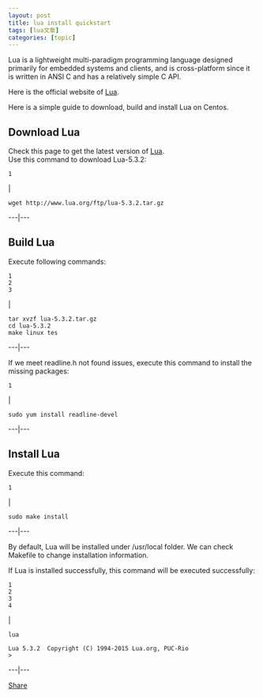 ```yaml
---
layout: post
title: lua install quickstart 
tags: [lua文章]
categories: [topic]
---
```

Lua is a lightweight multi-paradigm programming language designed primarily
for embedded systems and clients, and is cross-platform since it is written in
ANSI C and has a relatively simple C API.

Here is the official website of [Lua](https://www.lua.org/).

Here is a simple guide to download, build and install Lua on Centos.

## Download Lua

Check this page to get the latest version of
[Lua](https://www.lua.org/download.html).  
Use this command to download Lua-5.3.2:  

    
    
    1  
    

|

    
    
    wget http://www.lua.org/ftp/lua-5.3.2.tar.gz  
      
  
---|---  
  
## Build Lua

Execute following commands:  

    
    
    1  
    2  
    3  
    

|

    
    
    tar xvzf lua-5.3.2.tar.gz  
    cd lua-5.3.2  
    make linux tes  
      
  
---|---  
  
If we meet readline.h not found issues, execute this command to install the
missing packages:  

    
    
    1  
    

|

    
    
    sudo yum install readline-devel  
      
  
---|---  
  
## Install Lua

Execute this command:  

    
    
    1  
    

|

    
    
    sudo make install  
      
  
---|---  
  
By default, Lua will be installed under /usr/local folder. We can check
Makefile to change installation information.

If Lua is installed successfully, this command will be executed successfully:  

    
    
    1  
    2  
    3  
    4  
    

|

    
    
    lua  
      
    Lua 5.3.2  Copyright (C) 1994-2015 Lua.org, PUC-Rio  
    >  
      
  
---|---  
  
[Share](javascript:void\(0\))